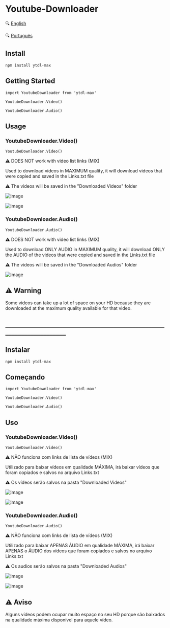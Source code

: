 # Youtube-Downloader

:mag: [English](#english)

:mag: [Português](#portugues)

## Install
```npm install ytdl-max```

<a id="english"></a>

## Getting Started
```
import YoutubeDownloader from 'ytdl-max'

YoutubeDownloader.Video()

YoutubeDownloader.Audio()
```
## Usage
### YoutubeDownloader.Video()
```
YoutubeDownloader.Video()
```
:warning: DOES NOT work with video list links (MIX)

Used to download videos in MAXIMUM quality, it will download videos that were copied and saved in the Links.txt file

:warning: The videos will be saved in the "Downloaded Videos" folder

![image](https://github.com/BrunoItacaramby/YoutubeLinks/assets/116533235/217b8dfe-a65b-4ac2-b219-11afc30a275b)

![image](https://github.com/BrunoItacaramby/YoutubeLinks/assets/116533235/6495c548-2a30-457a-9922-efbcc4ac49fa)
### YoutubeDownloader.Audio()
```
YoutubeDownloader.Audio()
```
:warning: DOES NOT work with video list links (MIX)

Used to download ONLY AUDIO in MAXIMUM quality, it will download ONLY the AUDIO of the videos that were copied and saved in the Links.txt file

:warning: The videos will be saved in the "Downloaded Audios" folder

![image](https://github.com/BrunoItacaramby/YoutubeLinks/assets/116533235/2dc8f8af-c5a8-497b-b4fa-8572c2c79426)

## ⚠️ Warning

Some videos can take up a lot of space on your HD because they are downloaded at the maximum quality available for that video.
## _____________________________________________________________________

## Instalar
```npm install ytdl-max```

<a id="portugues"></a>

## Começando
```
import YoutubeDownloader from 'ytdl-max'

YoutubeDownloader.Video()

YoutubeDownloader.Audio()
```
## Uso
### YoutubeDownloader.Video()
```
YoutubeDownloader.Video()
```
:warning: NÃO funciona com links de lista de vídeos (MIX)

Utilizado para baixar vídeos em qualidade MÁXIMA, irá baixar vídeos que foram copiados e salvos no arquivo Links.txt

:warning: Os vídeos serão salvos na pasta "Downloaded Videos"

![image](https://github.com/BrunoItacaramby/YoutubeLinks/assets/116533235/217b8dfe-a65b-4ac2-b219-11afc30a275b)

![image](https://github.com/BrunoItacaramby/YoutubeLinks/assets/116533235/6495c548-2a30-457a-9922-efbcc4ac49fa)
### YoutubeDownloader.Audio()
```
YoutubeDownloader.Audio()
```
:warning: NÃO funciona com links de lista de vídeos (MIX)

Utilizado para baixar APENAS ÁUDIO em qualidade MÁXIMA, irá baixar APENAS o ÁUDIO dos vídeos que foram copiados e salvos no arquivo Links.txt

:warning: Os audios serão salvos na pasta "Downloaded Audios"

![image](https://github.com/BrunoItacaramby/YoutubeLinks/assets/116533235/2dc8f8af-c5a8-497b-b4fa-8572c2c79426)

![image](https://github.com/BrunoItacaramby/YoutubeLinks/assets/116533235/a9d09088-9115-4e85-bcd7-bd7feda24fdf)


## :warning: Aviso

Alguns vídeos podem ocupar muito espaço no seu HD porque são baixados na qualidade máxima disponível para aquele vídeo.